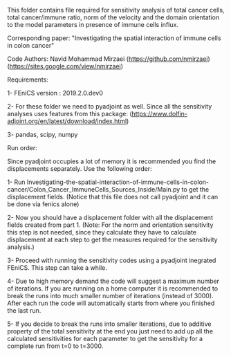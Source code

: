 This folder contains file required for sensitivity analysis of total cancer cells, total cancer/immune ratio, norm of the velocity and the domain orientation
to the model parameters in presence of immune cells influx.

Corresponding paper: "Investigating the spatial interaction of immune cells in colon cancer"

Code Authors: Navid Mohammad Mirzaei (https://github.com/nmirzaei) (https://sites.google.com/view/nmirzaei)


Requirements:

1- FEniCS version : 2019.2.0.dev0

2- For these folder we need to pyadjoint as well. Since all the sensitivity analyses uses features from this package: (https://www.dolfin-adjoint.org/en/latest/download/index.html)

3- pandas, scipy, numpy


Run order:

Since pyadjoint occupies a lot of memory it is recommended you find the displacements separately. Use the following order:

1- Run Investigating-the-spatial-interaction-of-immune-cells-in-colon-cancer/Colon_Cancer_ImmuneCells_Sources_Inside/Main.py 
   to get the displacement fields. (Notice that this file does not call pyadjoint and it can be done via fenics alone)

2- Now you should have a displacement folder with all the displacement fields created from part 1. 
   (Note: For the norm and orientation sensitivity this step is not needed, since they calculate they have to calculate displacement at each step to get
   the measures required for the sensitivity analysis.)

3- Proceed with running the sensitivity codes using a pyadjoint inegrated FEniCS. This step can take a while. 

4- Due to high memory demand the code will suggest a maximum number of iterations. If you are running on a home computer it is recommended to break the runs into much smaller number of iterations (instead of 3000). After each run the code will automatically starts from where you finished the last run.

5- If you decide to break the runs into smaller iterations, due to additive property of the total sensitivity at the end you just need to add up all the calculated sensitivities for each parameter to get the sensitivity for a complete run from t=0 to t=3000.
